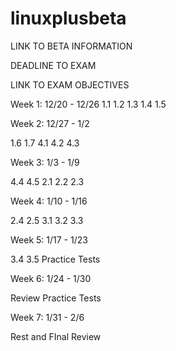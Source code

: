 # linuxplusbeta

LINK TO BETA INFORMATION

DEADLINE TO EXAM

LINK TO EXAM OBJECTIVES

Week 1: 12/20 - 12/26
1.1
1.2
1.3
1.4
1.5

Week 2: 12/27 - 1/2

1.6
1.7
4.1
4.2
4.3

Week 3: 1/3 - 1/9

4.4
4.5
2.1
2.2
2.3

Week 4: 1/10 - 1/16

2.4
2.5
3.1
3.2
3.3

Week 5: 1/17 - 1/23

3.4
3.5
Practice Tests

Week 6: 1/24 - 1/30

Review
Practice Tests

Week 7: 1/31 - 2/6

Rest and FInal Review
